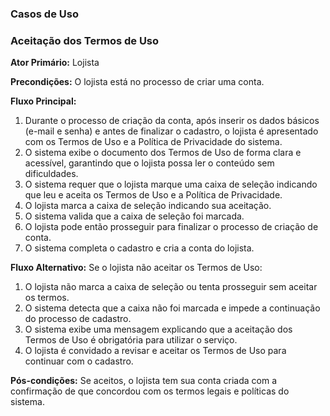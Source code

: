 ### Casos de Uso

### Aceitação dos Termos de Uso

**Ator Primário:** Lojista

**Precondições:** O lojista está no processo de criar uma conta.

**Fluxo Principal:**
1. Durante o processo de criação da conta, após inserir os dados básicos (e-mail e senha) e antes de finalizar o cadastro, o lojista é apresentado com os Termos de Uso e a Política de Privacidade do sistema.
2. O sistema exibe o documento dos Termos de Uso de forma clara e acessível, garantindo que o lojista possa ler o conteúdo sem dificuldades.
3. O sistema requer que o lojista marque uma caixa de seleção indicando que leu e aceita os Termos de Uso e a Política de Privacidade.
4. O lojista marca a caixa de seleção indicando sua aceitação.
5. O sistema valida que a caixa de seleção foi marcada.
6. O lojista pode então prosseguir para finalizar o processo de criação de conta.
7. O sistema completa o cadastro e cria a conta do lojista.

**Fluxo Alternativo:** Se o lojista não aceitar os Termos de Uso:
1. O lojista não marca a caixa de seleção ou tenta prosseguir sem aceitar os termos.
2. O sistema detecta que a caixa não foi marcada e impede a continuação do processo de cadastro.
3. O sistema exibe uma mensagem explicando que a aceitação dos Termos de Uso é obrigatória para utilizar o serviço.
4. O lojista é convidado a revisar e aceitar os Termos de Uso para continuar com o cadastro.

**Pós-condições:** Se aceitos, o lojista tem sua conta criada com a confirmação de que concordou com os termos legais e políticas do sistema.
